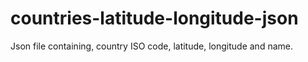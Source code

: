 # countries-latitude-longitude-json
Json file containing, country ISO code, latitude, longitude and name.
